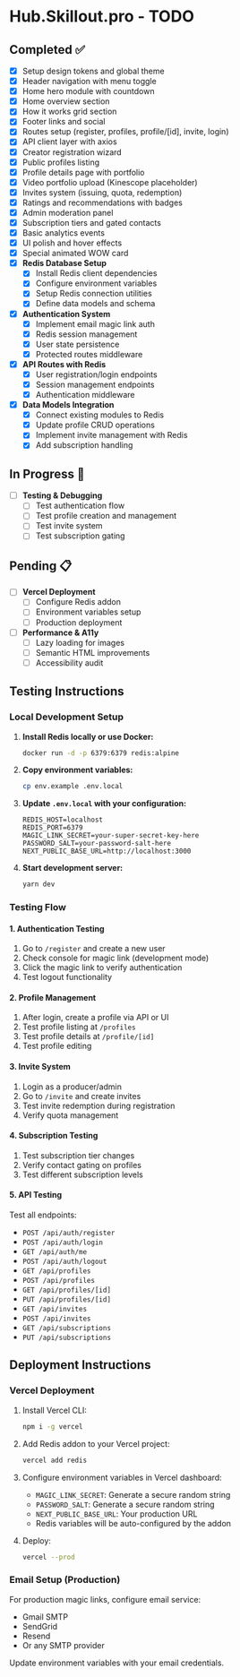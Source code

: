 # Hub.Skillout.pro - TODO

## Completed ✅
- [x] Setup design tokens and global theme
- [x] Header navigation with menu toggle
- [x] Home hero module with countdown
- [x] Home overview section
- [x] How it works grid section
- [x] Footer links and social
- [x] Routes setup (register, profiles, profile/[id], invite, login)
- [x] API client layer with axios
- [x] Creator registration wizard
- [x] Public profiles listing
- [x] Profile details page with portfolio
- [x] Video portfolio upload (Kinescope placeholder)
- [x] Invites system (issuing, quota, redemption)
- [x] Ratings and recommendations with badges
- [x] Admin moderation panel
- [x] Subscription tiers and gated contacts
- [x] Basic analytics events
- [x] UI polish and hover effects
- [x] Special animated WOW card
- [x] **Redis Database Setup**
  - [x] Install Redis client dependencies
  - [x] Configure environment variables
  - [x] Setup Redis connection utilities
  - [x] Define data models and schema
- [x] **Authentication System**
  - [x] Implement email magic link auth
  - [x] Redis session management
  - [x] User state persistence
  - [x] Protected routes middleware
- [x] **API Routes with Redis**
  - [x] User registration/login endpoints
  - [x] Session management endpoints
  - [x] Authentication middleware
- [x] **Data Models Integration**
  - [x] Connect existing modules to Redis
  - [x] Update profile CRUD operations
  - [x] Implement invite management with Redis
  - [x] Add subscription handling

## In Progress 🔄
- [ ] **Testing & Debugging**
  - [ ] Test authentication flow
  - [ ] Test profile creation and management
  - [ ] Test invite system
  - [ ] Test subscription gating

## Pending 📋
- [ ] **Vercel Deployment**
  - [ ] Configure Redis addon
  - [ ] Environment variables setup
  - [ ] Production deployment

- [ ] **Performance & A11y**
  - [ ] Lazy loading for images
  - [ ] Semantic HTML improvements
  - [ ] Accessibility audit

## Testing Instructions

### Local Development Setup
1. **Install Redis locally or use Docker:**
   ```bash
   docker run -d -p 6379:6379 redis:alpine
   ```

2. **Copy environment variables:**
   ```bash
   cp env.example .env.local
   ```

3. **Update `.env.local` with your configuration:**
   ```env
   REDIS_HOST=localhost
   REDIS_PORT=6379
   MAGIC_LINK_SECRET=your-super-secret-key-here
   PASSWORD_SALT=your-password-salt-here
   NEXT_PUBLIC_BASE_URL=http://localhost:3000
   ```

4. **Start development server:**
   ```bash
   yarn dev
   ```

### Testing Flow

#### 1. Authentication Testing
1. Go to `/register` and create a new user
2. Check console for magic link (development mode)
3. Click the magic link to verify authentication
4. Test logout functionality

#### 2. Profile Management
1. After login, create a profile via API or UI
2. Test profile listing at `/profiles`
3. Test profile details at `/profile/[id]`
4. Test profile editing

#### 3. Invite System
1. Login as a producer/admin
2. Go to `/invite` and create invites
3. Test invite redemption during registration
4. Verify quota management

#### 4. Subscription Testing
1. Test subscription tier changes
2. Verify contact gating on profiles
3. Test different subscription levels

#### 5. API Testing
Test all endpoints:
- `POST /api/auth/register`
- `POST /api/auth/login`
- `GET /api/auth/me`
- `POST /api/auth/logout`
- `GET /api/profiles`
- `POST /api/profiles`
- `GET /api/profiles/[id]`
- `PUT /api/profiles/[id]`
- `GET /api/invites`
- `POST /api/invites`
- `GET /api/subscriptions`
- `PUT /api/subscriptions`

## Deployment Instructions

### Vercel Deployment
1. Install Vercel CLI:
   ```bash
   npm i -g vercel
   ```

2. Add Redis addon to your Vercel project:
   ```bash
   vercel add redis
   ```

3. Configure environment variables in Vercel dashboard:
   - `MAGIC_LINK_SECRET`: Generate a secure random string
   - `PASSWORD_SALT`: Generate a secure random string
   - `NEXT_PUBLIC_BASE_URL`: Your production URL
   - Redis variables will be auto-configured by the addon

4. Deploy:
   ```bash
   vercel --prod
   ```

### Email Setup (Production)
For production magic links, configure email service:
- Gmail SMTP
- SendGrid
- Resend
- Or any SMTP provider

Update environment variables with your email credentials.
